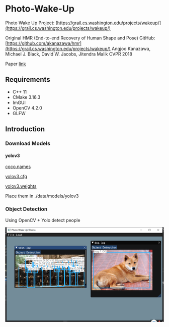 # Photo-Wake-Up

Photo Wake Up Project: [https://grail.cs.washington.edu/projects/wakeup/](https://grail.cs.washington.edu/projects/wakeup/)

Original HMR (End-to-end Recovery of Human Shape and Pose) GitHub: [https://github.com/akanazawa/hmr](https://grail.cs.washington.edu/projects/wakeup/) Angjoo Kanazawa, Michael J. Black, David W. Jacobs, Jitendra Malik CVPR 2018

Paper [link](http://openaccess.thecvf.com/content_CVPR_2019/papers/Weng_Photo_Wake-Up_3D_Character_Animation_From_a_Single_Photo_CVPR_2019_paper.pdf)

## Requirements

* C++ 11
* CMake 3.16.3  
* ImGUI
* OpenCV 4.2.0
* GLFW

## Introduction

### Download Models

#### yolov3

[coco.names](https://raw.githubusercontent.com/pjreddie/darknet/master/data/coco.names)

[yolov3.cfg](https://github.com/pjreddie/darknet/blob/master/cfg/yolov3.cfg?raw=true)

[yolov3.weights](https://pjreddie.com/media/files/yolov3.weights)

Place them in ./data/models/yolov3

### Object Detection

Using OpenCV + Yolo detect people

![image-20200419233642340](README.assets/image-20200419233642340.png)